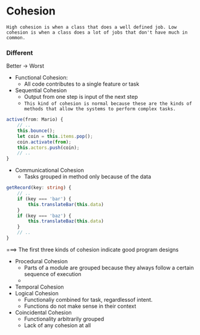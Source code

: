 # Cohesion

    High cohesion is when a class that does a well defined job. Low cohesion is when a class does a lot of jobs that don't have much in common.

### Different
Better -> Worst

* Functional Cohesion:
    - All code contributes to a single feature or task
* Sequential Cohesion
    - Output from one step is input of the next step
    - `This kind of cohesion is normal because these are the kinds of methods that allow the systems to perform complex tasks.`

```typescript
active(from: Mario) {
    // ..
    this.bounce();
    let coin = this.items.pop();
    coin.activate(from);
    this.actors.push(coin);
    // ..
}
```

* Communicational Cohesion
    - Tasks grouped in method only because of the data

```typescript
getRecord(key: string) {
    // ..
    if (key === 'bar') {
        this.translateBar(this.data)
    }
    if (key === 'baz') {
        this.translateBaz(this.data)
    }
    // ..
}
```
===> The first three kinds of cohesion indicate good program designs

* Procedural Cohesion
    - Parts of a module are grouped because they always follow a certain sequence of execution
    -
* Temporal Cohesion
* Logical Cohesion
    - Functionaliy combined for task, regardlessof intent.
    - Functions do not make sense in their context
* Coincidental Cohesion
    - Functionality arbitrarily grouped
    - Lack of any cohesion at all
